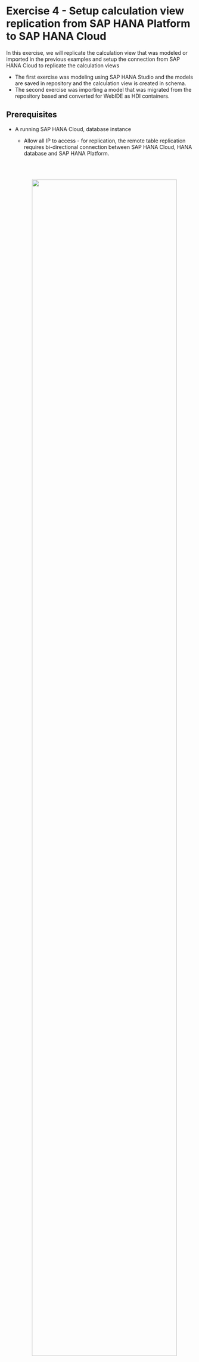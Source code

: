 # Exercise 4 - Setup calculation view replication from SAP HANA Platform to SAP HANA Cloud

In this exercise, we will replicate the calculation view that was modeled or imported in the previous examples and setup the connection from SAP HANA Cloud to replicate the calculation views
- The first exercise was modeling using SAP HANA Studio and the models are saved in repository and the calculation view is created in schema.
- The second exercise was importing a model that was migrated from the repository based and converted for WebIDE as HDI containers.


## Prerequisites

- A running SAP HANA Cloud, database instance
  - Allow all IP to access - for replication, the remote table replication requires bi-directional connection between SAP HANA Cloud, HANA database and SAP HANA Platform.

  <BR /><BR /><CENTER><img src="./images/AllowAllIPs.png" width="90%"></CENTER><BR /><BR />

<details><summary>(Optional)Setup cloud connector for configuration after the live event</summary>
  <p>
  - In a corporate environment, the on-premise systems are protected behind  firewalls. To allow connection from SAP HANA Cloud to on-premise SAP HANA Platform, a cloud connector setup is required. For the simplicity of this workshop, this step will not be required as we have the SAP HANA Platform running in the public network so that a connection can be established directly from the SAP HANA Cloud instance.

  Please follow the following tutorial to install and configure the cloud Connector
  [Use the Cloud Connector to Connect SAP HANA On-Premise to SAP HANA Cloud, SAP HANA Database](https://developers.sap.com/tutorials/hana-cloud-mission-extend-08.html)
  </p>
</details>
<BR />

For connecting to the SAP HANA Platform, a technical user TECHEDCONNXX will be used with the correct privileges. The following privileges are required for the user

>- CATALOG READ for the wizard ui to list the objects to be selected for replication.
>- SELECT, DROP, and CREATE ANY on the schemas of users to be replicated for replicating users other than the technical user.
>- SELECT, DROP, and CREATE ANY on schemas with objects to be replicated objects to be replication assuming different from the user above.
>- SELECT on any other objects to be replicated, and TRIGGER if these objects need to be replicated in real-time. Trigger is needed as it is the means of real-time replication.

## Setup connection from SAP HANA Cloud to SAP HANA Platform

- From the SAP Cloud Central, start the SAP HANA Cloud, SAP HANA Database if it is not already running.

- Once the SAP HANA database is running, right click on the actions and select "Open in SAP HANA Cockpit" menu

  <BR /><BR /><CENTER><img src="./images/OpenCockpit.png" width="90%"></CENTER><BR /><BR />

- Login as DBADMIN
- In the Monitoring views, locate the "Connections to SAP HANA Cloud" card and select "Create Replication" to start the Replication Service wizard for replicating the calculation views

  <BR /><BR /><CENTER><img src="./images/ConnectionsToSAPHANA.png" width="400"></CENTER><BR /><BR />

- "Create New Replication" wizard starts and the first step is to select the connection type of the source system. First, we will choose "Create a New Connection" which is already selected and select "SAP HANA 2.0 On-Premise" as the source system will will connect during the live workshop is SAP HANA 2.0 SPS06. This will use the remote table replication which is HANA native replication between HANA systems. For SPS04 or lower, as remote table replication is not supported, SDI will be used for replicating.
Once the selection is done, click "Step 2" to move to the second step

  <BR /><BR /><CENTER><img src="./images/ConnectionType.png" width="90%"></CENTER><BR /><BR />

- Next, setup the connection properties to the on-premise SAP HANA Platform.
  - Enter name for the connection. The connection will be created as a remote source within the database
  - (Optional) Enable "Use Cloud Connector" for users following this exercise after the event and configured a cloud connector
  - Enter remote connection information to the SAP HANA Platform database
    - (Optional) When using the cloud connector, a virtual host and virtual port is mapped to the on-premise system. Use the virtual host and virtual port information here
  - Next enter the technical user to connect to the on-premise HANA database
  - Click "Create Connection" button once the property information have been entered to create the remote source in the background. Once the remote source is created, the wizard will show the status and move to the next step

  <BR /><BR /><CENTER><img src="./images/CreateConnection.png" width="90%"></CENTER><BR /><BR />

- Next step is to select the schema owner where the table data exists.
  - Normally, the table where the schema resides are default schema where the name of the owner and the schema name is identical. But there are cases where the owner could be different as the owner may have used 'CREATE SCHEMA <schema_name>' where the <schema_name> is not a DB user. So, in this step, select the right owner. If the owner is not listed, it means that the technical user doesn't have the privilege on the schema to be replicated.
  - There may be 2 different users shown, one is for the table data and a second user is the for the HDI container. Using the Replication Service, the HDI Container based artifacts will be created as schema based on SAP HANA Cloud as only the runtime objects are being replicated.

  <BR /><BR /><CENTER><img src="./images/ReplicateOwner.png" width="90%"></CENTER><BR /><BR />

- Now, we will select the calculation view that we would like to use in the SAP HANA Cloud. We will select the top level calculation view and the Replication Service will parse the metadata from the source system and build the dependent objects tree. Then it will re-create the runtime objects in SAP HANA Cloud from leaf up considering the dependency until the selected calculation view is created.
  - For repository based calculation view, select "BasketAnalysis/COMBINESOURCEFORBASKETANALYSIS" object which is the top level calculation view
  - Click "Confirm" button to start getting the metadata of the selected object and start building up the dependency tree.

  <BR /><BR /><CENTER><img src="./images/ReplicationObjects.png" width="90%"></CENTER><BR /><BR />

- As the Replication Service reads the remote metadata, the selected object will be shown in the monitoring view and status will be in loading state with esclamation icon to display the status of the replication

  <BR /><BR /><CENTER><img src="./images/StatusLoading.png" width="400"></CENTER><BR /><BR />

  - Clicking on the esclamation icon will display a popup dialog showing the status of replication or load.

  <BR /><BR /><CENTER><img src="./images/StatusLoading.png" width="400"></CENTER><BR /><BR />


## Summary
You have now setup replication of calculation view from on-premise to SAP HANA Cloud, from both schema and hdi container based.

Continue to - [Exercise 5 - Extending replicated calculation view in BAS](/exercises/Exercise_5_SAP_BAS)
